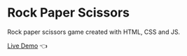 # Rock Paper Scissors

Rock paper scissors game created with HTML, CSS and JS.

[Live Demo](https://ghali-game-rps) :point_left:
